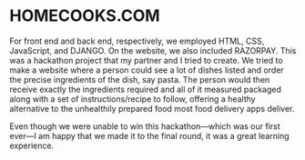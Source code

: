 # HOMECOOKS.COM
 
For front end and back end, respectively, we employed HTML, CSS, JavaScript, and DJANGO. On the website, we also included RAZORPAY.
This was a hackathon project that my partner and I tried to create. We tried to make a website where a person could see a lot of dishes listed and order the precise ingredients of the dish, say pasta. The person would then receive exactly the ingredients required and all of it measured packaged along with a set of instructions/recipe to follow, offering a healthy alternative to the unhealthily prepared food most food delivery apps deliver.

Even though we were unable to win this hackathon—which was our first ever—I am happy that we made it to the final round, it was a great learning experience.
